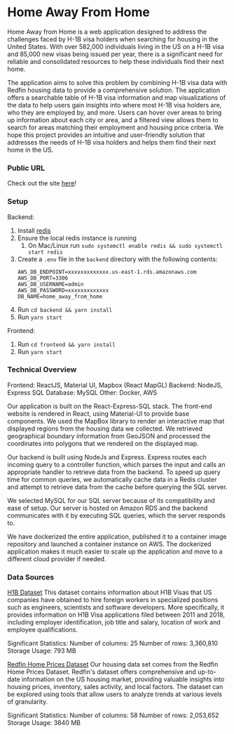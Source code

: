 # Home Away From Home
Home Away from Home is a web application designed to address the challenges faced by H-1B visa holders when searching
for housing in the United States. With over 582,000 individuals living in the US on a H-1B visa and 85,000 new visas
being issued per year, there is a significant need for reliable and consolidated resources to help these individuals
find their next home.

The application aims to solve this problem by combining H-1B visa data with Redfin housing data to provide a
comprehensive solution. The application offers a searchable table of H-1B visa information and map visualizations of
the data to help users gain insights into where most H-1B visa holders are, who they are employed by, and more. Users
can hover over areas to bring up information about each city or area, and a filtered view allows them to search for
areas matching their employment and housing price criteria. We hope this project provides an intuitive and
user-friendly solution that addresses the needs of H-1B visa holders and helps them find their next home in the US.

### Public URL

Check out the site [here](http://ec2-34-230-151-76.compute-1.amazonaws.com/home)!

### Setup
Backend:
1. Install [redis](https://redis.io/docs/getting-started/)
2. Ensure the local redis instance is running
    1. On Mac/Linux run `sudo systemctl enable redis && sudo systemctl start redis`
3. Create a `.env` file in the `backend` directory with the following contents:
   ```
   AWS_DB_ENDPOINT=xxxxxxxxxxxxx.us-east-1.rds.amazonaws.com
   AWS_DB_PORT=3306
   AWS_DB_USERNAME=admin
   AWS_DB_PASSWORD=xxxxxxxxxxxxx
   DB_NAME=home_away_from_home
   ```
4. Run `cd backend && yarn install`
5. Run `yarn start`

Frontend:
1. Run `cd frontend && yarn install`
2. Run `yarn start`

### Technical Overview
Frontend: ReactJS, Material UI, Mapbox (React MapGL)
Backend: NodeJS, Express
SQL Database: MySQL
Other: Docker, AWS

Our application is built on the React-Express-SQL stack. The front-end website is rendered in React, using Material-UI
to provide base components. We used the MapBox library to render an interactive map that displayed regions from the
housing data we collected. We retrieved geographical boundary information from GeoJSON and processed the coordinates
into polygons that we rendered on the displayed map.

Our backend is built using NodeJs and Express. Express routes each incoming query to a controller function, which
parses the input and calls an appropriate handler to retrieve data from the backend. To speed up query time for common
queries, we automatically cache data in a Redis cluster and attempt to retrieve data from the cache before querying the
SQL server.

We selected MySQL for our SQL server because of its compatibility and ease of setup. Our server is hosted on Amazon RDS
and the backend communicates with it by executing SQL queries, which the server responds to.

We have dockerized the entire application, published it to a container image repository and launched a container
instance on AWS. The dockerized application makes it much easier to scale up the application and move to a different
cloud provider if needed.

### Data Sources
[H1B Dataset](https://www.kaggle.com/datasets/thedevastator/h-1b-non-immigrant-labour-visa)
This dataset contains information about H1B Visas that US companies have obtained to hire foreign workers in
specialized positions such as engineers, scientists and software developers. More specifically, it provides information
on H1B Visa applications filed between 2011 and 2018, including employer identification, job title and salary, location
of work and employee qualifications.

Significant Statistics:
Number of columns: 25
Number of rows: 3,360,810
Storage Usage: 793 MB

[Redfin Home Prices Dataset](https://www.redfin.com/news/data-center/)
Our housing data set comes from the Redfin Home Prices Dataset. Redfin's dataset offers comprehensive and up-to-date
information on the US housing market, providing valuable insights into housing prices, inventory, sales activity, and
local factors. The dataset can be explored using tools that allow users to analyze trends at various levels of
granularity.

Significant Statistics:
Number of columns: 58
Number of rows: 2,053,652
Storage Usage: 3840 MB
